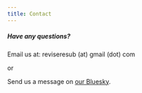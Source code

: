 ```yaml
---
title: Contact
---
```


##### Have any questions? 
Email us at: reviseresub (at) gmail (dot) com 

or 

Send us a message on [our Bluesky](https://bsky.app/profile/reviseresub.bsky.social?target=_blank).